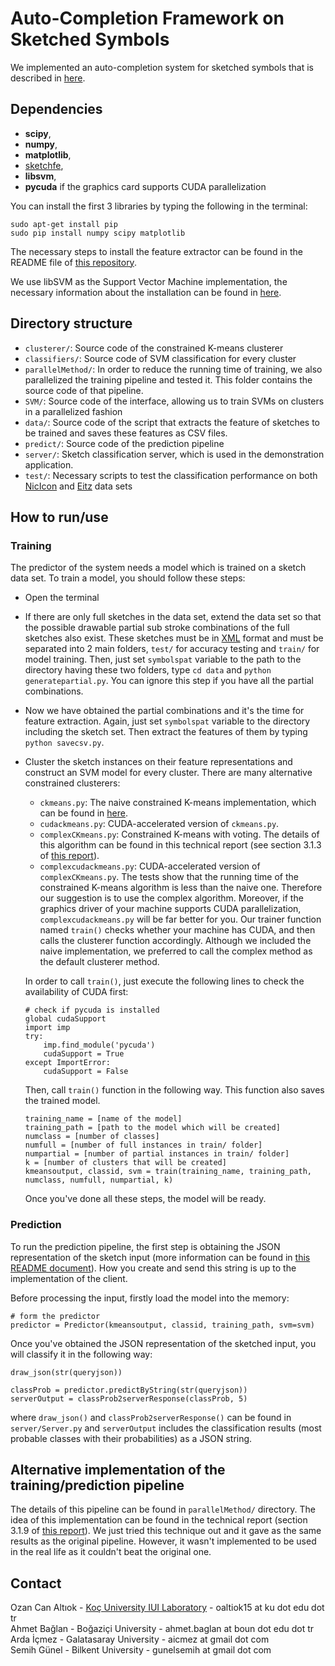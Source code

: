 # Auto-Completion Framework on Sketched Symbols
We implemented an auto-completion system for sketched symbols that is described in [here](http://iui.ku.edu.tr/sezgin_publications/2012/PR%202012%20Sezgin.pdf).

## Dependencies
* **scipy**,
* **numpy**,
* **matplotlib**,
* [sketchfe](https://github.com/ozymaxx/sketchfe),
* **libsvm**,
* **pycuda** if the graphics card supports CUDA parallelization


You can install the first 3 libraries by typing the following in the terminal:
```
sudo apt-get install pip
sudo pip install numpy scipy matplotlib
```
The necessary steps to install the feature extractor can be found in the README file of [this repository](https://github.com/ozymaxx/sketchfe).

We use libSVM as the Support Vector Machine implementation, the necessary information about the installation can be found in [here](https://www.csie.ntu.edu.tw/~cjlin/libsvm/).

## Directory structure
* `clusterer/`: Source code of the constrained K-means clusterer
* `classifiers/`: Source code of SVM classification for every cluster
* `parallelMethod/`: In order to reduce the running time of training, we also parallelized the training pipeline and tested it. This folder contains the source code of that pipeline.
* `SVM/`: Source code of the interface, allowing us to train SVMs on clusters in a parallelized fashion
* `data/`: Source code of the script that extracts the feature of sketches to be trained and saves these features as CSV files.
* `predict/`: Source code of the prediction pipeline
* `server/`: Sketch classification server, which is used in the demonstration application.
* `test/`: Necessary scripts to test the classification performance on both [NicIcon](http://www.ralphniels.nl/pubs/niels-nicicon.pdf) and [Eitz]() data sets

## How to run/use
### Training
The predictor of the system needs a model which is trained on a sketch data set. To train a model, you should follow these steps:

* Open the terminal
* If there are only full sketches in the data set, extend the data set so that the possible drawable partial sub stroke combinations of the full sketches also exist. These sketches must be in [XML](http://rationale.csail.mit.edu/ETCHASketches/format/) format and must be separated into 2 main folders, `test/` for accuracy testing and `train/` for model training. Then, just set `symbolspat` variable to the path to the directory having these two folders, type `cd data` and `python generatepartial.py`. You can ignore this step if you have all the partial combinations.
* Now we have obtained the partial combinations and it's the time for feature extraction. Again, just set `symbolspat` variable to the directory including the sketch set. Then extract the features of them by typing `python savecsv.py`.
* Cluster the sketch instances on their feature representations and construct an SVM model for every cluster. There are many alternative constrained clusterers:
  * `ckmeans.py`: The naive constrained K-means implementation, which can be found in [here](http://nichol.as/papers/Wagstaff/Constrained%20k-means%20clustering%20with%20background.pdf).
  * `cudackmeans.py`: CUDA-accelerated version of `ckmeans.py`.
  * `complexCKmeans.py`: Constrained K-means with voting. The details of this algorithm can be found in this technical report (see section 3.1.3 of [this report](http://iui.ku.edu.tr/KUSRP/KUSRP_IUI_16.pdf)).
  * `complexcudackmeans.py`: CUDA-accelerated version of `complexCKmeans.py`.
  The tests show that the running time of the constrained K-means algorithm is less than the naive one. Therefore our suggestion is to use the complex algorithm. Moreover, if the graphics driver of your machine supports CUDA parallelization, `complexcudackmeans.py` will be far better for you. Our trainer function named `train()` checks whether your machine has CUDA, and then calls the clusterer function accordingly. Although we included the naive implementation, we preferred to call the complex method as the default clusterer method.
  
  In order to call `train()`, just execute the following lines to check the availability of CUDA first:
  ```
  # check if pycuda is installed
  global cudaSupport
  import imp
  try:
      imp.find_module('pycuda')
      cudaSupport = True
  except ImportError:
      cudaSupport = False
  ```
  
  Then, call `train()` function in the following way. This function also saves the trained model.
  ```
  training_name = [name of the model]
  training_path = [path to the model which will be created]
  numclass = [number of classes]
  numfull = [number of full instances in train/ folder]
  numpartial = [number of partial instances in train/ folder]
  k = [number of clusters that will be created]
  kmeansoutput, classid, svm = train(training_name, training_path, numclass, numfull, numpartial, k)
  ```
  
  Once you've done all these steps, the model will be ready.
  
### Prediction
To run the prediction pipeline, the first step is obtaining the JSON representation of the sketch input (more information can be found in [this README document](https://github.com/ozymaxx/sketchfe)). How you create and send this string is up to the implementation of the client.

Before processing the input, firstly load the model into the memory:
```
# form the predictor
predictor = Predictor(kmeansoutput, classid, training_path, svm=svm)
```

Once you've obtained the JSON representation of the sketched input, you will classify it in the following way:
```
draw_json(str(queryjson))

classProb = predictor.predictByString(str(queryjson))
serverOutput = classProb2serverResponse(classProb, 5)
```
where `draw_json()` and `classProb2serverResponse()` can be found in `server/Server.py` and `serverOutput` includes the classification results (most probable classes with their probabilities) as a JSON string.

## Alternative implementation of the training/prediction pipeline
The details of this pipeline can be found in `parallelMethod/` directory. The idea of this implementation can be found in the technical report (section 3.1.9 of [this report](http://iui.ku.edu.tr/KUSRP/KUSRP_IUI_16.pdf)). We just tried this technique out and it gave as the same results as the original pipeline. However, it wasn't implemented to be used in the real life as it couldn't beat the original one.

## Contact
Ozan Can Altıok - [Koç University IUI Laboratory](http://iui.ku.edu.tr) - oaltiok15 at ku dot edu dot tr<br>
Ahmet Bağlan - Boğaziçi University - ahmet.baglan at boun dot edu dot tr<br>
Arda İçmez - Galatasaray University - aicmez at gmail dot com<br>
Semih Günel - Bilkent University - gunelsemih at gmail dot com<br>
